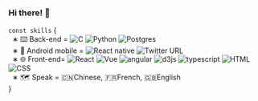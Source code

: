 
### Hi there! 👋

`const skills` {<br/>
&nbsp;&nbsp;∗ ⌨️ Back-end = 
<img alt="C" src="https://img.shields.io/badge/c-%2320232a.svg?style=for-the-badge&logo=c&logoColor=white"> <img alt="Python" src="https://img.shields.io/badge/python-%2320232a?style=for-the-badge&logo=python&logoColor=ffdd54">  <img alt="Postgres" src="https://img.shields.io/badge/postgres-%2320232a.svg?style=for-the-badge&logo=postgresql&logoColor=white">
<br/>
&nbsp;&nbsp;∗ 📱 Android mobile = 
<img alt="React native" src="https://img.shields.io/badge/react_native-%2320232a.svg?style=for-the-badge&logo=react&logoColor=%2361DAFB" />  <img alt="Twitter URL" src="https://img.shields.io/badge/kotlin-%2320232a.svg?style=for-the-badge&logo=kotlin&logoColor=white" /> 
<br/>
&nbsp;&nbsp;∗ 🌐 Front-end= 
<img alt="React" src="https://img.shields.io/badge/react-%2320232a.svg?style=for-the-badge&logo=react&logoColor=%2361DAFB" /> <img alt="Vue" src="https://img.shields.io/badge/vuejs-%2320232a.svg?style=for-the-badge&logo=vuedotjs&logoColor=%2361DAFB" />  <img alt="angular" src="https://img.shields.io/badge/angular-%2320232a.svg?style=for-the-badge&logo=angular&logoColor=%2361DAFB" /> <img alt="d3js" src="https://img.shields.io/badge/d3js-%2320232a.svg?style=for-the-badge&logo=d3js&logoColor=%2361DAFB" /> <img alt="typescript" src="https://img.shields.io/badge/typescript-%2320232a.svg?style=for-the-badge&logo=typescript&logoColor=white" /> <img alt="HTML" src="https://img.shields.io/badge/html5-%2320232a.svg?style=for-the-badge&logo=html5&logoColor=%2361DAFB/"> <img alt="CSS" src="https://img.shields.io/badge/css3-%2320232a.svg?style=for-the-badge&logo=css3&logoColor=%2361DAFB">
<br/>
&nbsp;&nbsp;∗ 🗺️ Speak = 🇨🇳Chinese, 🇫🇷French, 🇬🇧English <br/>
}
<br/>
<!-- ![](https://github-readme-stats.vercel.app/api?username=claraxuxu) -->
